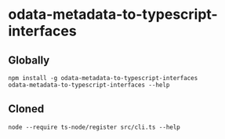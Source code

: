 # odata-metadata-to-typescript-interfaces

## Globally

```
npm install -g odata-metadata-to-typescript-interfaces
odata-metadata-to-typescript-interfaces --help
```

## Cloned 

```
node --require ts-node/register src/cli.ts --help
```